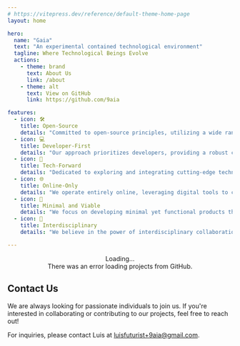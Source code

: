 ```yaml
---
# https://vitepress.dev/reference/default-theme-home-page
layout: home

hero:
  name: "Gaia"
  text: "An experimental contained technological environment"
  tagline: Where Technological Beings Evolve
  actions:
    - theme: brand
      text: About Us
      link: /about
    - theme: alt
      text: View on GitHub
      link: https://github.com/9aia

features:
  - icon: 🛠️
    title: Open-Source
    details: "Committed to open-source principles, utilizing a wide range of open-source technologies in our projects and striving to make our work open-source whenever possible, fostering collaboration and innovation."
  - icon: 💻
    title: Developer-First
    details: "Our approach prioritizes developers, providing a robust coding experience that allows for deep customization and scalability without relying on low-code solutions."
  - icon: 🚀
    title: Tech-Forward
    details: "Dedicated to exploring and integrating cutting-edge technologies, especially in generative AI, we keep our projects at the forefront of technological advancement."
  - icon: 🌐
    title: Online-Only
    details: "We operate entirely online, leveraging digital tools to connect, collaborate, and experiment, ensuring accessibility and inclusivity in our projects."
  - icon: 🌱
    title: Minimal and Viable
    details: "We focus on developing minimal yet functional products that facilitate rapid prototyping and iterative development, allowing us to respond swiftly to feedback and user needs."
  - icon: 🌈
    title: Interdisciplinary
    details: "We believe in the power of interdisciplinary collaboration, integrating insights from various fields to enrich our projects and address complex challenges."

---
```


<script setup>
import { onBeforeMount } from "vue"; 
import { VPTeamPageTitle, VPTeamMembers, VPLink, VPHomeContent } from "vitepress/theme";
import { useGithubPinnedRepos } from "./composables/useGithubPinnedRepos";
import PageSection from "./components/PageSection.vue";
import Projects from "./components/Projects.vue";
import ProjectsItem from "./components/ProjectsItem.vue";

const { data: projects, isLoading, err, fetchData } = useGithubPinnedRepos();
onBeforeMount(() => {
    fetchData(["9aia"]);
});
</script>

<div>
    <VPTeamPageTitle>
        <template #title>Our Projects</template>
        <template #lead>
          Discover our diverse range of projects focused on developing minimal and viable solutions using cutting-edge technologies.
        </template>
    </VPTeamPageTitle>
    <div v-if="isLoading" class="feedback loading">Loading...</div>
    <div v-else>
        <div v-if="err" class="feedback error">
            There was an error loading projects from GitHub.
        </div>
        <Projects v-else :projects="projects" />
    </div>
</div>

<style scoped lang="scss">
.feedback {
    text-align: center;
}

.loading {
    color: var(--vp-c-gray-1);
}

.error {
    color: var(--vp-c-danger-1);
}
</style>

## Contact Us

We are always looking for passionate individuals to join us. If you're interested in collaborating or contributing to our projects, feel free to reach out!

For inquiries, please contact Luis at <VPLink href="mailto:luisfuturist+9aia@gmail.com">luisfuturist+9aia@gmail.com</VPLink>.

<style>
:root {
  --vp-home-hero-name-color: transparent;
  --vp-home-hero-name-background: -webkit-linear-gradient(120deg, #bd34fe, #41d1ff);
}
</style>